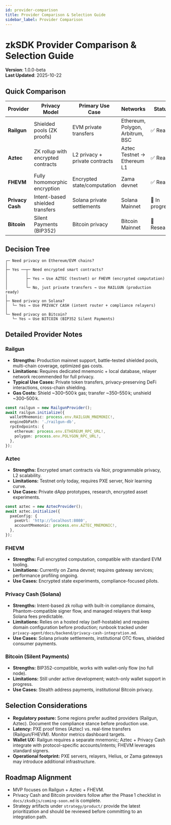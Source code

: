 ```yaml
---
id: provider-comparison
title: Provider Comparison & Selection Guide
sidebar_label: Provider Comparison
---
```


# zkSDK Provider Comparison & Selection Guide

**Version**: 1.0.0-beta  
**Last Updated**: 2025-10-22

## Quick Comparison

| Provider | Privacy Model | Primary Use Case | Networks | Status | Production Ready |
|----------|---------------|------------------|----------|--------|------------------|
| **Railgun** | Shielded pools (ZK proofs) | EVM private transfers | Ethereum, Polygon, Arbitrum, BSC | ✅ Ready | ✅ Yes |
| **Aztec** | ZK rollup with encrypted contracts | L2 privacy + private contracts | Aztec Testnet → Ethereum L1 | ✅ Ready | ⚠️ Testnet |
| **FHEVM** | Fully homomorphic encryption | Encrypted state/computation | Zama devnet | ✅ Ready | ⚠️ Devnet |
| **Privacy Cash** | Intent-based shielded transfers | Solana private settlements | Solana Mainnet | 🚧 In progress | 🔜 Soon |
| **Bitcoin** | Silent Payments (BIP352) | Bitcoin privacy | Bitcoin Mainnet | 🔬 Research | 🔜 Soon |

## Decision Tree

```
┌─ Need privacy on Ethereum/EVM chains?
│
├─ Yes ──┬─ Need encrypted smart contracts?
│        │
│        ├─ Yes → Use AZTEC (testnet) or FHEVM (encrypted computation)
│        │
│        └─ No, just private transfers → Use RAILGUN (production ready)
│
├─ Need privacy on Solana?
│  └─ Yes → Use PRIVACY CASH (intent router + compliance relayers)
│
└─ Need privacy on Bitcoin?
   └─ Yes → Use BITCOIN (BIP352 Silent Payments)
```

## Detailed Provider Notes

### Railgun

- **Strengths:** Production mainnet support, battle-tested shielded pools, multi-chain coverage, optimized gas costs.
- **Limitations:** Requires dedicated mnemonic + local database, relayer network recommended for full privacy.
- **Typical Use Cases:** Private token transfers, privacy-preserving DeFi interactions, cross-chain shielding.
- **Gas Costs:** Shield ~300–500 k gas; transfer ~350–550 k; unshield ~300–500 k.

```typescript
const railgun = new RailgunProvider();
await railgun.initialize({
  walletMnemonic: process.env.RAILGUN_MNEMONIC!,
  engineDbPath: './railgun-db',
  rpcEndpoints: {
    ethereum: process.env.ETHEREUM_RPC_URL!,
    polygon: process.env.POLYGON_RPC_URL!,
  },
});
```

### Aztec

- **Strengths:** Encrypted smart contracts via Noir, programmable privacy, L2 scalability.
- **Limitations:** Testnet only today, requires PXE server, Noir learning curve.
- **Use Cases:** Private dApp prototypes, research, encrypted asset experiments.

```typescript
const aztec = new AztecProvider();
await aztec.initialize({
  pxeConfig: {
    pxeUrl: 'http://localhost:8080',
    accountMnemonic: process.env.AZTEC_MNEMONIC!,
  },
});
```

### FHEVM

- **Strengths:** Full encrypted computation, compatible with standard EVM tooling.
- **Limitations:** Currently on Zama devnet; requires gateway services; performance profiling ongoing.
- **Use Cases:** Encrypted state experiments, compliance-focused pilots.

### Privacy Cash (Solana)

- **Strengths:** Intent-based zk rollup with built-in compliance domains, Phantom-compatible signer flow, and managed relayers that keep Solana fees predictable.
- **Limitations:** Relies on a hosted relay (self-hostable) and requires domain configuration before production; runbook tracked under `privacy-agent/docs/backend/privacy-cash-integration.md`.
- **Use Cases:** Solana private settlements, institutional OTC flows, shielded consumer payments.

### Bitcoin (Silent Payments)

- **Strengths:** BIP352-compatible, works with wallet-only flow (no full node).
- **Limitations:** Still under active development; watch-only wallet support in progress.
- **Use Cases:** Stealth address payments, institutional Bitcoin privacy.

## Selection Considerations

- **Regulatory posture:** Some regions prefer audited providers (Railgun, Aztec). Document the compliance stance before production use.
- **Latency:** PXE proof times (Aztec) vs. real-time transfers (Railgun/FHEVM). Monitor metrics dashboard targets.
- **Wallet UX:** Railgun requires a separate mnemonic; Aztec + Privacy Cash integrate with protocol-specific accounts/intents; FHEVM leverages standard signers.
- **Operational footprint:** PXE servers, relayers, Helius, or Zama gateways may introduce additional infrastructure.

## Roadmap Alignment

- MVP focuses on Railgun + Aztec + FHEVM.
- Privacy Cash and Bitcoin providers follow after the Phase 1 checklist in `docs/zksdkjs/coming-soon.md` is complete.
- Strategy artifacts under `strategy/product/` provide the latest prioritization and should be reviewed before committing to an integration path.
